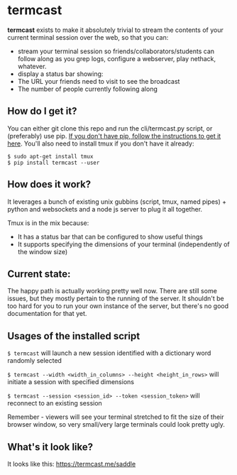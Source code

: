 # termcast

**termcast** exists to make it absolutely trivial to stream the contents of your current terminal session over the web, so that you can:
- stream your terminal session so friends/collaborators/students can follow along as you grep logs, configure a webserver, play nethack, whatever.
- display a status bar showing:
 - The URL your friends need to visit to see the broadcast
 - The number of people currently following along

## How do I get it?

You can either git clone this repo and run the cli/termcast.py script, or (preferably) use pip. [If you don't have pip, follow the instructions to get it here](https://pip.pypa.io/en/stable/installing/). You'll also need to install tmux if you don't have it already:

    $ sudo apt-get install tmux
    $ pip install termcast --user

## How does it work?

It leverages a bunch of existing unix gubbins (script, tmux, named pipes) + python and websockets and a node js server to plug it all together.

Tmux is in the mix because:

- It has a status bar that can be configured to show useful things
- It supports specifying the dimensions of your terminal (independently of the window size)

## Current state:

The happy path is actually working pretty well now. There are still some issues, but they mostly pertain to the running of the server. It shouldn't be too hard for you to run your own instance of the server, but there's no good documentation for that yet.

## Usages of the installed script

`$ termcast` will launch a new session identified with a dictionary word randomly selected

`$ termcast --width <width_in_columns> --height <height_in_rows>` will initiate a session with specified dimensions

`$ termcast --session <session_id> --token <session_token>` will reconnect to an existing session

Remember - viewers will see your terminal stretched to fit the size of their browser window, so very small/very large terminals could look pretty ugly.

## What's it look like?
It looks like this: https://termcast.me/saddle
  
